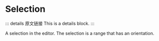 # Selection
        
::: details 原文链接
This is a details block.
:::

A selection in the editor. The selection is a range that has an orientation.